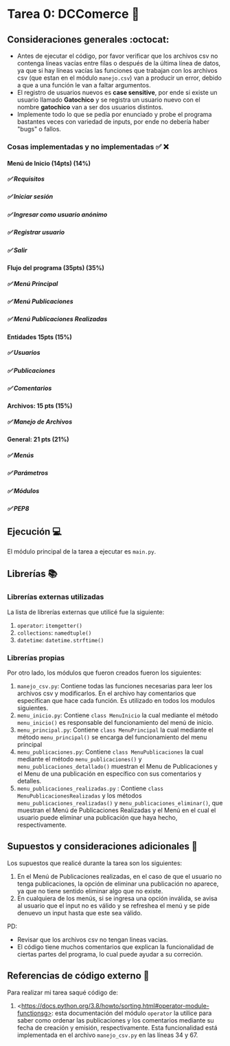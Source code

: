 # Tarea 0: DCComerce 🛒

## Consideraciones generales :octocat:

* Antes de ejecutar el código, por favor verificar que los archivos csv no contenga líneas vacías entre filas o después de la última línea de datos, ya que si hay líneas vacías las funciones que trabajan con los archivos csv (que estan en el módulo ```manejo.csv```) van a producir un error, debido a que a una función le van a faltar argumentos.
* El registro de usuarios nuevos es **case sensitive**, por ende si existe un usuario llamado **Gatochico** y se registra un usuario nuevo con el nombre **gatochico** van a ser dos usuarios distintos.
* Implemente todo lo que se pedía por enunciado y probe el programa bastantes veces con variedad de inputs, por ende no debería haber "bugs" o fallos.

### Cosas implementadas y no implementadas :white_check_mark: :x:

#### Menú de Inicio (14pts) (14%)
##### ✅ Requisitos
##### ✅ Iniciar sesión
##### ✅ Ingresar como usuario anónimo
##### ✅ Registrar usuario
##### ✅ Salir
#### Flujo del programa (35pts) (35%) 
##### ✅ Menú Principal
##### ✅ Menú Publicaciones
##### ✅ Menú Publicaciones Realizadas
#### Entidades 15pts (15%)
##### ✅ Usuarios
##### ✅ Publicaciones
##### ✅ Comentarios
#### Archivos: 15 pts (15%)
##### ✅ Manejo de Archivos
#### General: 21 pts (21%)
##### ✅ Menús
##### ✅ Parámetros
##### ✅ Módulos
##### ✅ PEP8

## Ejecución :computer:
El módulo principal de la tarea a ejecutar es  ```main.py```. 

## Librerías :books:
### Librerías externas utilizadas
La lista de librerías externas que utilicé fue la siguiente:

1. ```operator```: ```itemgetter()```
2. ```collections```: ```namedtuple()```
3. ```datetime```: ```datetime.strftime()```

### Librerías propias
Por otro lado, los módulos que fueron creados fueron los siguientes:

1. ```manejo_csv.py```: Contiene todas las funciones necesarias para leer los archivos csv y modificarlos. En el archivo hay comentarios que especifican que hace cada función. Es utilizado en todos los modulos siguientes.
2. ```menu_inicio.py```: Contiene ```class MenuInicio``` la cual mediante el método ```menu_inicio()``` es responsable del funcionamiento del menú de inicio.
3. ```menu_principal.py```: Contiene ```class MenuPrincipal``` la cual mediante el método ```menu_principal()``` se encarga del funcionamiento del menu principal
4. ```menu_publicaciones.py```: Contiene ```class MenuPublicaciones``` la cual mediante el método ```menu_publicaciones()``` y ```menu_publicaciones_detallado()``` muestran el Menu de Publicaciones y el Menu de una publicación en específico con sus comentarios y detalles.
5. ```menu_publicaciones_realizadas.py``` : Contiene ```class MenuPublicacionesRealizadas``` y los métodos ```menu_publicaciones_realizadas()``` y  ```menu_publicaciones_eliminar()```, que muestran el Menú de Publicaciones Realizadas y el Menú en el cual el usuario puede eliminar una publicación que haya hecho, respectivamente.

## Supuestos y consideraciones adicionales :thinking:
Los supuestos que realicé durante la tarea son los siguientes:

1. En el Menú de Publicaciones realizadas, en el caso de que el usuario no tenga publicaciones, la opción de eliminar una publicación no aparece, ya que no tiene sentido eliminar algo que no existe.
2. En cualquiera de los menús, si se ingresa una opción inválida, se avisa al usuario que el input no es válido y se refreshea el menú y se pide denuevo un input hasta que este sea válido.

PD: 
* Revisar que los archivos csv no tengan lineas vacias. 
* El código tiene muchos comentarios que explican la funcionalidad de ciertas partes del programa, lo cual puede ayudar a su correción.

## Referencias de código externo :book:
Para realizar mi tarea saqué código de:
1. \<https://docs.python.org/3.8/howto/sorting.html#operator-module-functionsg>: esta documentación del módulo ```operator``` la utilice para saber como ordenar las publicaciones y los comentarios mediante su fecha de creación y emisión, respectivamente. Esta funcionalidad está implementada en el archivo ```manejo_csv.py``` en las líneas 34 y 67.